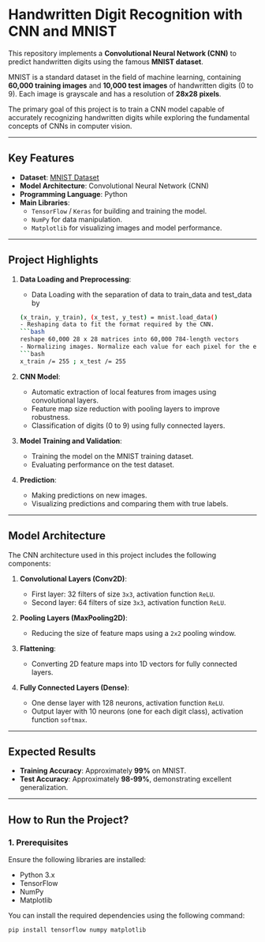 # **Handwritten Digit Recognition with CNN and MNIST**

This repository implements a **Convolutional Neural Network (CNN)** to predict handwritten digits using the famous **MNIST dataset**. 

MNIST is a standard dataset in the field of machine learning, containing **60,000 training images** and **10,000 test images** of handwritten digits (0 to 9). Each image is grayscale and has a resolution of **28x28 pixels**.

The primary goal of this project is to train a CNN model capable of accurately recognizing handwritten digits while exploring the fundamental concepts of CNNs in computer vision.

---

## **Key Features**

- **Dataset**: [MNIST Dataset](http://yann.lecun.com/exdb/mnist/)
- **Model Architecture**: Convolutional Neural Network (CNN)
- **Programming Language**: Python
- **Main Libraries**:
  - `TensorFlow` / `Keras` for building and training the model.
  - `NumPy` for data manipulation.
  - `Matplotlib` for visualizing images and model performance.

---

## **Project Highlights**

1. **Data Loading and Preprocessing**:
   - Data Loading with the separation of data to train_data and test_data by
   ```bash
   (x_train, y_train), (x_test, y_test) = mnist.load_data()
   - Reshaping data to fit the format required by the CNN.
   ```bash 
   reshape 60,000 28 x 28 matrices into 60,000 784-length vectors
   - Normalizing images. Normalize each value for each pixel for the entire vector for each input
   ```bash
   x_train /= 255 ; x_test /= 255

3. **CNN Model**:
   - Automatic extraction of local features from images using convolutional layers.
   - Feature map size reduction with pooling layers to improve robustness.
   - Classification of digits (0 to 9) using fully connected layers.

4. **Model Training and Validation**:
   - Training the model on the MNIST training dataset.
   - Evaluating performance on the test dataset.

5. **Prediction**:
   - Making predictions on new images.
   - Visualizing predictions and comparing them with true labels.

---

## **Model Architecture**

The CNN architecture used in this project includes the following components:

1. **Convolutional Layers (Conv2D)**:
   - First layer: 32 filters of size `3x3`, activation function `ReLU`.
   - Second layer: 64 filters of size `3x3`, activation function `ReLU`.

2. **Pooling Layers (MaxPooling2D)**:
   - Reducing the size of feature maps using a `2x2` pooling window.

3. **Flattening**:
   - Converting 2D feature maps into 1D vectors for fully connected layers.

4. **Fully Connected Layers (Dense)**:
   - One dense layer with 128 neurons, activation function `ReLU`.
   - Output layer with 10 neurons (one for each digit class), activation function `softmax`.

---

## **Expected Results**

- **Training Accuracy**: Approximately **99%** on MNIST.
- **Test Accuracy**: Approximately **98-99%**, demonstrating excellent generalization.

---

## **How to Run the Project?**

### **1. Prerequisites**
Ensure the following libraries are installed:
- Python 3.x
- TensorFlow
- NumPy
- Matplotlib

You can install the required dependencies using the following command:

```bash
pip install tensorflow numpy matplotlib


